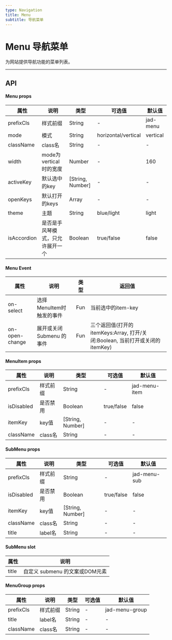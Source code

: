 ```yaml
---
type: Navigation
title: Menu
subtitle: 导航菜单
---
```

# Menu 导航菜单
为网站提供导航功能的菜单列表。


---

## API

#### Menu props

属性 | 说明 | 类型 | 可选值 | 默认值
-----|-----|-----|--------|------
prefixCls   |   样式前缀  | String | - | jad-menu
mode        |   模式     | String | horizontal/vertical | vertical
className  |   class名  | String |  - | -
width       |   mode为vertical时的宽度     | Number | -   | 160
activeKey  |   默认选中的key  | [String, Number] | - | -
openKeys   |   默认打开的keys | Array | - | -
theme       |   主题  |  String  | blue/light | light
isAccordion|   是否是手风琴模式，只允许展开一个 | Boolean | true/false | false


#### Menu Event
属性 | 说明 | 类型 | 返回值
-----|-----|-----|------
on-select	| 选择MenuItem时触发的事件 | Fun | 当前选中的item-key
on-open-change	| 展开或关闭 Submenu 的事件 |  Fun | 三个返回值(打开的itemKeys:Array, 打开/关闭:Boolean, 当前打开或关闭的itemKey)


#### MenuItem props

属性 | 说明 | 类型 | 可选值 | 默认值
-----|-----|-----|--------|------
prefixCls   |   样式前缀  | String | - | jad-menu-item
isDisabled  |   是否禁用  | Boolean | true/false | false
itemKey    |    key值   | [String, Number]  | - | -
className  |   class名  | String |  - | -

#### SubMenu props

属性 | 说明 | 类型 | 可选值 | 默认值
-----|-----|-----|--------|------
prefixCls   |   样式前缀  | String | - | jad-menu-sub
isDisabled  |   是否禁用  | Boolean | true/false | false
itemKey    |    key值   | [String, Number]  | - | -
className  |   class名  | String |  - | -
title       |   label名  | String | - | -

#### SubMenu slot 

属性 | 说明 
-----|-----
title  |  自定义 submenu 的文案或DOM元素


#### MenuGroup props

属性 | 说明 | 类型 | 可选值 | 默认值
-----|-----|-----|--------|------
prefixCls   |   样式前缀  | String | - | jad-menu-group
title       |   label名  | String | - | -
className  |   class名  | String |  - | -
